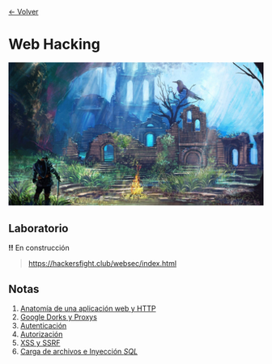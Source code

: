 [<- Volver](../HackingFightClub.md)
# Web Hacking

![bonfire2.jpg](../../imagenes/bonfire2.jpg)

## Laboratorio

**!!** En construcción

> https://hackersfight.club/websec/index.html

## Notas

1. [Anatomía de una aplicación web y HTTP](apuntes/HFC25_09_2024.md)
2. [Google Dorks y Proxys](apuntes/HFC26_09_2024.md)
3. [Autenticación](apuntes/HFC27_09_2024.md)
4. [Autorización](apuntes/HFC30_09_2024.md)
5. [XSS y SSRF](apuntes/HFC01_10_2024.md)
6. [Carga de archivos e Inyección *SQL*](apuntes/HFC02_10_2024.md)